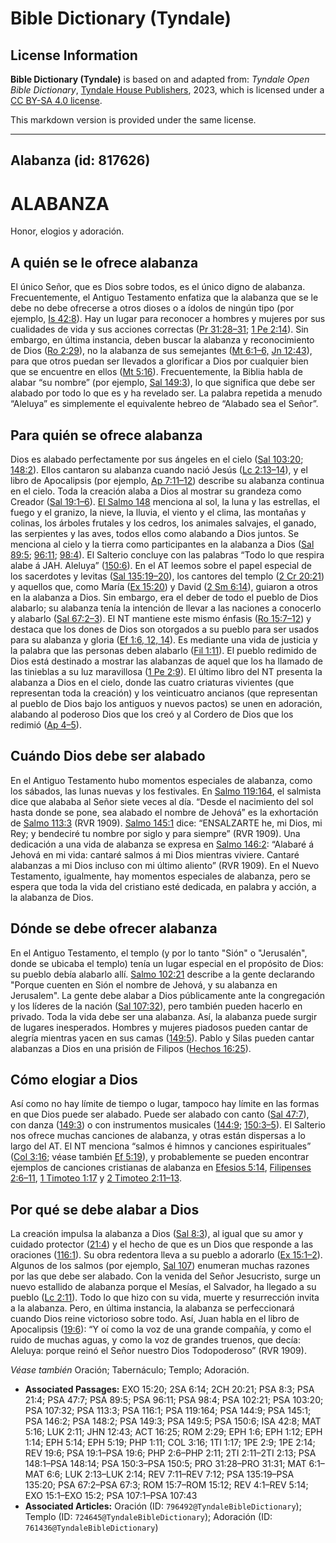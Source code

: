 # Bible Dictionary (Tyndale)

## License Information

**Bible Dictionary (Tyndale)** is based on and adapted from: _Tyndale Open Bible Dictionary_, [Tyndale House Publishers](https://tyndaleopenresources.com/), 2023, which is licensed under a [CC BY-SA 4.0 license](https://creativecommons.org/licenses/by-sa/4.0/legalcode.en).

This markdown version is provided under the same license.



--------------------------------

## Alabanza (id: 817626)

ALABANZA
========

Honor, elogios y adoración.

A quién se le ofrece alabanza
-----------------------------

El único Señor, que es Dios sobre todos, es el único digno de alabanza. Frecuentemente, el Antiguo Testamento enfatiza que la alabanza que se le debe no debe ofrecerse a otros dioses o a ídolos de ningún tipo (por ejemplo, [Is 42:8](https://ref.ly/Isa42:8)). Hay un lugar para reconocer a hombres y mujeres por sus cualidades de vida y sus acciones correctas ([Pr 31:28–31](https://ref.ly/Prov31:28-Prov31:31); [1 Pe 2:14](https://ref.ly/1Pet2:14)). Sin embargo, en última instancia, deben buscar la alabanza y reconocimiento de Dios ([Ro 2:29](https://ref.ly/Rom2:29)), no la alabanza de sus semejantes ([Mt 6:1–6,](https://ref.ly/Matt6:1-Matt6:6) [Jn 12:43](https://ref.ly/John12:43)), para que otros puedan ser llevados a glorificar a Dios por cualquier bien que se encuentre en ellos ([Mt 5:16](https://ref.ly/Matt5:16)). Frecuentemente, la Biblia habla de alabar “su nombre” (por ejemplo, [Sal 149:3](https://ref.ly/Ps149:3)), lo que significa que debe ser alabado por todo lo que es y ha revelado ser. La palabra repetida a menudo “Aleluya” es simplemente el equivalente hebreo de “Alabado sea el Señor”.

Para quién se ofrece alabanza
-----------------------------

Dios es alabado perfectamente por sus ángeles en el cielo ([Sal 103:20](https://ref.ly/Ps103:20); [148:2](https://ref.ly/Ps148:2)). Ellos cantaron su alabanza cuando nació Jesús ([Lc 2:13–14](https://ref.ly/Luke2:13-Luke2:14)), y el libro de Apocalipsis (por ejemplo, [Ap 7:11–12](https://ref.ly/Rev7:11-Rev7:12)) describe su alabanza continua en el cielo. Toda la creación alaba a Dios al mostrar su grandeza como Creador ([Sal 19:1–6](https://ref.ly/Ps19:1-Ps19:6)). [El Salmo 148](https://ref.ly/Ps148:1-Ps148:14) menciona al sol, la luna y las estrellas, el fuego y el granizo, la nieve, la lluvia, el viento y el clima, las montañas y colinas, los árboles frutales y los cedros, los animales salvajes, el ganado, las serpientes y las aves, todos ellos como alabando a Dios juntos. Se menciona al cielo y la tierra como participantes en la alabanza a Dios ([Sal 89:5](https://ref.ly/Ps89:5); [96:11](https://ref.ly/Ps96:11); [98:4](https://ref.ly/Ps98:4)). El Salterio concluye con las palabras “Todo lo que respira alabe á JAH. Aleluya” ([150:6](https://ref.ly/Ps150:6)). En el AT leemos sobre el papel especial de los sacerdotes y levitas ([Sal 135:19–20](https://ref.ly/Ps135:19-Ps135:20)), los cantores del templo ([2 Cr 20:21](https://ref.ly/2Chr20:21)) y aquellos que, como María ([Ex 15:20](https://ref.ly/Exod15:20)) y David ([2 Sm 6:14](https://ref.ly/2Sam6:14)), guiaron a otros en la alabanza a Dios. Sin embargo, era el deber de todo el pueblo de Dios alabarlo; su alabanza tenía la intención de llevar a las naciones a conocerlo y alabarlo ([Sal 67:2–3](https://ref.ly/Ps67:2-Ps67:3)). El NT mantiene este mismo énfasis ([Ro 15:7–12](https://ref.ly/Rom15:7-Rom15:12)) y destaca que los dones de Dios son otorgados a su pueblo para ser usados para su alabanza y gloria ([Ef 1:6, 12, 14](https://ref.ly/Eph1:6,Eph1:12,Eph1:14)). Es mediante una vida de justicia y la palabra que las personas deben alabarlo ([Fil 1:11](https://ref.ly/Phil1:11)). El pueblo redimido de Dios está destinado a mostrar las alabanzas de aquel que los ha llamado de las tinieblas a su luz maravillosa ([1 Pe 2:9](https://ref.ly/1Pet2:9)). El último libro del NT presenta la alabanza a Dios en el cielo, donde las cuatro criaturas vivientes (que representan toda la creación) y los veinticuatro ancianos (que representan al pueblo de Dios bajo los antiguos y nuevos pactos) se unen en adoración, alabando al poderoso Dios que los creó y al Cordero de Dios que los redimió ([Ap 4–5](https://ref.ly/Rev4:1-Rev5:14)).

Cuándo Dios debe ser alabado
----------------------------

En el Antiguo Testamento hubo momentos especiales de alabanza, como los sábados, las lunas nuevas y los festivales. En [Salmo 119:164](https://ref.ly/Ps119:164), el salmista dice que alababa al Señor siete veces al día. “Desde el nacimiento del sol hasta donde se pone, sea alabado el nombre de Jehová” es la exhortación de [Salmo 113:3](https://ref.ly/Ps113:3) (RVR 1909\). [Salmo 145:1](https://ref.ly/Ps145:1) dice: “ENSALZARTE he, mi Dios, mi Rey; y bendeciré tu nombre por siglo y para siempre” (RVR 1909\). Una dedicación a una vida de alabanza se expresa en [Salmo 146:2](https://ref.ly/Ps146:2): “Alabaré á Jehová en mi vida: cantaré salmos á mi Dios mientras viviere. Cantaré alabanzas a mi Dios incluso con mi último aliento” (RVR 1909\). En el Nuevo Testamento, igualmente, hay momentos especiales de alabanza, pero se espera que toda la vida del cristiano esté dedicada, en palabra y acción, a la alabanza de Dios.

Dónde se debe ofrecer alabanza
------------------------------

En el Antiguo Testamento, el templo (y por lo tanto "Sión" o "Jerusalén", donde se ubicaba el templo) tenía un lugar especial en el propósito de Dios: su pueblo debía alabarlo allí. [Salmo 102:21](https://ref.ly/Ps102:21) describe a la gente declarando "Porque cuenten en Sión el nombre de Jehová, y su alabanza en Jerusalem". La gente debe alabar a Dios públicamente ante la congregación y los líderes de la nación ([Sal 107:32](https://ref.ly/Ps107:32)), pero también pueden hacerlo en privado. Toda la vida debe ser una alabanza. Así, la alabanza puede surgir de lugares inesperados. Hombres y mujeres piadosos pueden cantar de alegría mientras yacen en sus camas ([149:5](https://ref.ly/Ps149:5)). Pablo y Silas pueden cantar alabanzas a Dios en una prisión de Filipos ([Hechos 16:25](https://ref.ly/Acts16:25)).

Cómo elogiar a Dios
-------------------

Así como no hay límite de tiempo o lugar, tampoco hay límite en las formas en que Dios puede ser alabado. Puede ser alabado con canto ([Sal 47:7](https://ref.ly/Ps47:7)), con danza ([149:3](https://ref.ly/Ps149:3)) o con instrumentos musicales ([144:9](https://ref.ly/Ps144:9); [150:3–5](https://ref.ly/Ps150:3-Ps150:5)). El Salterio nos ofrece muchas canciones de alabanza, y otras están dispersas a lo largo del AT. El NT menciona “salmos é himnos y canciones espirituales” ([Col 3:16](https://ref.ly/Col3:16); véase también [Ef 5:19](https://ref.ly/Eph5:19)), y probablemente se pueden encontrar ejemplos de canciones cristianas de alabanza en [Efesios 5:14](https://ref.ly/Eph5:14), [Filipenses 2:6–11](https://ref.ly/Phil2:6-Phil2:11), [1 Timoteo 1:17](https://ref.ly/1Tim1:17) y [2 Timoteo 2:11–13](https://ref.ly/2Tim2:11-2Tim2:13).

Por qué se debe alabar a Dios
-----------------------------

La creación impulsa la alabanza a Dios ([Sal 8:3](https://ref.ly/Ps8:3)), al igual que su amor y cuidado protector ([21:4](https://ref.ly/Ps21:4)) y el hecho de que es un Dios que responde a las oraciones ([116:1](https://ref.ly/Ps116:1)). Su obra redentora lleva a su pueblo a adorarlo ([Ex 15:1–2](https://ref.ly/Exod15:1-Exod15:2)). Algunos de los salmos (por ejemplo, [Sal 107](https://ref.ly/Ps107:1-Ps107:43)) enumeran muchas razones por las que debe ser alabado. Con la venida del Señor Jesucristo, surge un nuevo estallido de alabanza porque el Mesías, el Salvador, ha llegado a su pueblo ([Lc 2:11](https://ref.ly/Luke2:11)). Todo lo que hizo con su vida, muerte y resurrección invita a la alabanza. Pero, en última instancia, la alabanza se perfeccionará cuando Dios reine victorioso sobre todo. Así, Juan habla en el libro de Apocalipsis ([19:6](https://ref.ly/Rev19:6)): “Y oí como la voz de una grande compañía, y como el ruido de muchas aguas, y como la voz de grandes truenos, que decía: Aleluya: porque reinó el Señor nuestro Dios Todopoderoso” (RVR 1909\).

*Véase también* Oración; Tabernáculo; Templo; Adoración.

* **Associated Passages:** EXO 15:20; 2SA 6:14; 2CH 20:21; PSA 8:3; PSA 21:4; PSA 47:7; PSA 89:5; PSA 96:11; PSA 98:4; PSA 102:21; PSA 103:20; PSA 107:32; PSA 113:3; PSA 116:1; PSA 119:164; PSA 144:9; PSA 145:1; PSA 146:2; PSA 148:2; PSA 149:3; PSA 149:5; PSA 150:6; ISA 42:8; MAT 5:16; LUK 2:11; JHN 12:43; ACT 16:25; ROM 2:29; EPH 1:6; EPH 1:12; EPH 1:14; EPH 5:14; EPH 5:19; PHP 1:11; COL 3:16; 1TI 1:17; 1PE 2:9; 1PE 2:14; REV 19:6; PSA 19:1–PSA 19:6; PHP 2:6–PHP 2:11; 2TI 2:11–2TI 2:13; PSA 148:1–PSA 148:14; PSA 150:3–PSA 150:5; PRO 31:28–PRO 31:31; MAT 6:1–MAT 6:6; LUK 2:13–LUK 2:14; REV 7:11–REV 7:12; PSA 135:19–PSA 135:20; PSA 67:2–PSA 67:3; ROM 15:7–ROM 15:12; REV 4:1–REV 5:14; EXO 15:1–EXO 15:2; PSA 107:1–PSA 107:43
* **Associated Articles:** Oración (ID: `796492@TyndaleBibleDictionary`); Templo (ID: `724645@TyndaleBibleDictionary`); Adoración (ID: `761436@TyndaleBibleDictionary`)

